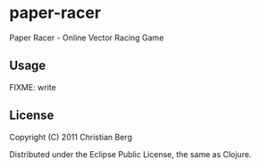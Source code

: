 # paper-racer

Paper Racer - Online Vector Racing Game

## Usage

FIXME: write

## License

Copyright (C) 2011 Christian Berg

Distributed under the Eclipse Public License, the same as Clojure.
